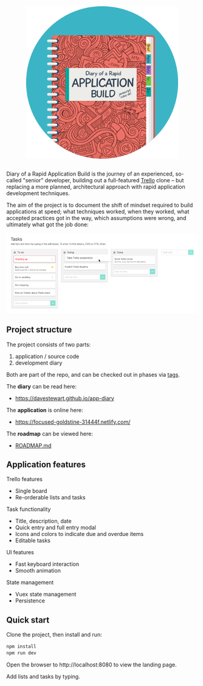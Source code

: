 <div style="text-align: center; margin-bottom:2em;"><img src="docs/assets/logo.png" height="400"></div>

Diary of a Rapid Application Build is the journey of an experienced, so-called "senior" developer, building out a full-featured [Trello](http://trello.com) clone – but replacing a more planned, architectural approach with rapid application development techniques.

The aim of the project is to document the shift of mindset required to build applications at speed; what techniques worked, when they worked, what accepted practices got in the way, which assumptions were wrong, and ultimately what got the job done:

![screenshot](docs/assets/screenshot.png)




## Project structure

The project consists of two parts:

1. application / source code
2. development diary

Both are part of the repo, and can be checked out in phases via [tags](releases).

The **diary** can be read here:

- https://davestewart.github.io/app-diary

The **application** is online here:

- https://focused-goldstine-31444f.netlify.com/

The **roadmap** can be viewed here:

- [ROADMAP.md](ROADMAP.md)


## Application features

Trello features

- Single board
- Re-orderable lists and tasks

Task functionality

- Title, description, date
- Quick entry and full entry modal
- Icons and colors to indicate due and overdue items
- Editable tasks

UI features

- Fast keyboard interaction
- Smooth animation

State management

- Vuex state management
- Persistence

## Quick start

Clone the project, then install and run:

```bash
npm install
npm run dev
```

Open the browser to http://localhost:8080 to view the landing page.

Add lists and tasks by typing.


